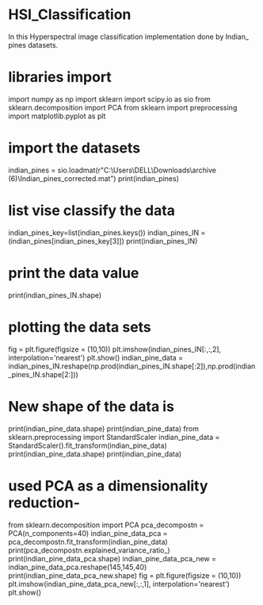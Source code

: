 # HSI_Classification
In this Hyperspectral image classification implementation done by Indian_ pines datasets.
# libraries import
import numpy as np
import sklearn
import scipy.io as sio
from sklearn.decomposition import PCA
from sklearn import preprocessing
import matplotlib.pyplot as plt
# import the datasets
indian_pines = sio.loadmat(r"C:\Users\DELL\Downloads\archive (6)\Indian_pines_corrected.mat")
print(indian_pines)
# list vise classify the data
indian_pines_key=list(indian_pines.keys())
indian_pines_IN = (indian_pines[indian_pines_key[3]])
print(indian_pines_IN)
# print the data value
print(indian_pines_IN.shape)
# plotting the data sets
fig = plt.figure(figsize = (10,10))
plt.imshow(indian_pines_IN[:,:,2], interpolation='nearest')
plt.show()
indian_pine_data = indian_pines_IN.reshape(np.prod(indian_pines_IN.shape[:2]),np.prod(indian_pines_IN.shape[2:]))
# New shape of the data is
print(indian_pine_data.shape)
print(indian_pine_data)
from sklearn.preprocessing import StandardScaler
indian_pine_data = StandardScaler().fit_transform(indian_pine_data)
print(indian_pine_data.shape)
print(indian_pine_data)
# used PCA as a dimensionality reduction-
from sklearn.decomposition import PCA
pca_decompostn = PCA(n_components=40)
indian_pine_data_pca = pca_decompostn.fit_transform(indian_pine_data)
print(pca_decompostn.explained_variance_ratio_)
print(indian_pine_data_pca.shape)
indian_pine_data_pca_new = indian_pine_data_pca.reshape(145,145,40)
print(indian_pine_data_pca_new.shape)
fig = plt.figure(figsize = (10,10))
plt.imshow(indian_pine_data_pca_new[:,:,1], interpolation='nearest')
plt.show()




